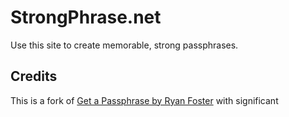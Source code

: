 # StrongPhrase.net
Use this site to create memorable, strong passphrases.

## Credits
This is a fork of [Get a Passphrase by Ryan Foster](https://github.com/openidauthority/getapassphrase) with significant 